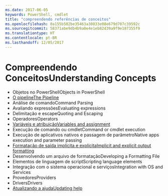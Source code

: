 ```yaml
---
ms.date: 2017-06-05
keywords: PowerShell, cmdlet
title: "compreendendo referências de conceitos"
ms.openlocfilehash: 0a155b502be35463a30833e08e679d707c39592c
ms.sourcegitcommit: 58371abe9db4b9a0e4e1eb82d39a9f9e187355f9
ms.translationtype: HT
ms.contentlocale: pt-BR
ms.lasthandoff: 12/05/2017
---
```

# <a name="understanding-concepts"></a><span data-ttu-id="4e2e1-103">Compreendendo Conceitos</span><span class="sxs-lookup"><span data-stu-id="4e2e1-103">Understanding Concepts</span></span>

*  <span data-ttu-id="4e2e1-104">Objetos no PowerShell</span><span class="sxs-lookup"><span data-stu-id="4e2e1-104">Objects in PowerShell</span></span>  
*  [<span data-ttu-id="4e2e1-105">O pipeline</span><span class="sxs-lookup"><span data-stu-id="4e2e1-105">The Pipeline</span></span>](./fundamental/understanding-the-windows-powershell-pipeline.md)
*  <span data-ttu-id="4e2e1-106">Análise de comando</span><span class="sxs-lookup"><span data-stu-id="4e2e1-106">Command Parsing</span></span>
*  <span data-ttu-id="4e2e1-107">Avaliando expressões</span><span class="sxs-lookup"><span data-stu-id="4e2e1-107">Evaluating expressions</span></span>
*  <span data-ttu-id="4e2e1-108">Delimitação e escape</span><span class="sxs-lookup"><span data-stu-id="4e2e1-108">Quoting and Escaping</span></span>
*  <span data-ttu-id="4e2e1-109">Operadores</span><span class="sxs-lookup"><span data-stu-id="4e2e1-109">Operators</span></span>
*  [<span data-ttu-id="4e2e1-110">Variáveis e atribuição</span><span class="sxs-lookup"><span data-stu-id="4e2e1-110">Variables and assignment</span></span>](./fundamental/using-variables-to-store-objects.md)
*  <span data-ttu-id="4e2e1-111">Execução de comando ou cmdlet</span><span class="sxs-lookup"><span data-stu-id="4e2e1-111">Command or cmdlet execution</span></span>
*  <span data-ttu-id="4e2e1-112">Execução de aplicativos nativos e passagem de parâmetro</span><span class="sxs-lookup"><span data-stu-id="4e2e1-112">Native apps execution and parameter passing</span></span>
*  [<span data-ttu-id="4e2e1-113">Formatação de saída implícita e explícita</span><span class="sxs-lookup"><span data-stu-id="4e2e1-113">Implicit and explicit output formatting</span></span>](./cookbooks/using-format-commands-to-change-output-view.md)
*  <span data-ttu-id="4e2e1-114">Desenvolvendo um arquivo de formatação</span><span class="sxs-lookup"><span data-stu-id="4e2e1-114">Developing a Formatting File</span></span>
*  <span data-ttu-id="4e2e1-115">Elementos de linguagem de script</span><span class="sxs-lookup"><span data-stu-id="4e2e1-115">Scripting language elements</span></span>
*  <span data-ttu-id="4e2e1-116">Integração com o sistema operacional e serviços</span><span class="sxs-lookup"><span data-stu-id="4e2e1-116">Integration with OS and Services</span></span>
*  <span data-ttu-id="4e2e1-117">Provedores</span><span class="sxs-lookup"><span data-stu-id="4e2e1-117">Providers</span></span>
*  <span data-ttu-id="4e2e1-118">Drivers</span><span class="sxs-lookup"><span data-stu-id="4e2e1-118">Drivers</span></span>
*  [<span data-ttu-id="4e2e1-119">Atualizando a ajuda</span><span class="sxs-lookup"><span data-stu-id="4e2e1-119">Updating help</span></span>](/powershell/module/Microsoft.PowerShell.Core/Update-Help)

